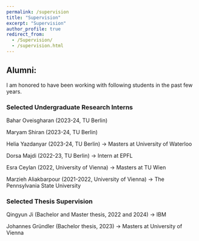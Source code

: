 ```yaml
---
permalink: /supervision
title: "Supervision"
excerpt: "Supervision"
author_profile: true
redirect_from: 
  - /Supervision/
  - /supervision.html
---
```


## Alumni:
I am honored to have been working with following students in the past few years.

### Selected Undergraduate Research Interns

Bahar Oveisgharan (2023-24, TU Berlin) 

Maryam Shiran (2023-24, TU Berlin) 

Helia Yazdanyar (2023-24, TU Berlin) -> Masters at University of Waterloo

Dorsa Majdi (2022-23, TU Berlin) -> Intern at EPFL

Esra Ceylan (2022, University of Vienna) -> Masters at TU Wien

Marzieh Aliakbarpour (2021-2022, University of Vienna) -> The Pennsylvania State University


### Selected Thesis Supervision
Qingyun Ji (Bachelor and Master thesis, 2022 and 2024) -> IBM

Johannes Gründler (Bachelor thesis, 2023) -> Masters at University of Vienna